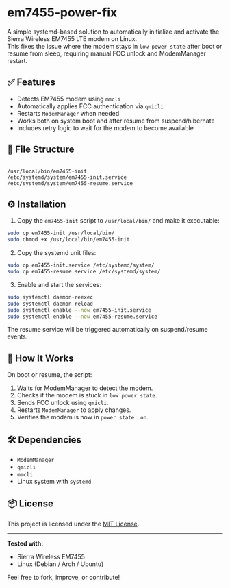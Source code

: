 # em7455-power-fix

A simple systemd-based solution to automatically initialize and activate the Sierra Wireless EM7455 LTE modem on Linux.  
This fixes the issue where the modem stays in `low power state` after boot or resume from sleep, requiring manual FCC unlock and ModemManager restart.

## ✅ Features

- Detects EM7455 modem using `mmcli`
- Automatically applies FCC authentication via `qmicli`
- Restarts `ModemManager` when needed
- Works both on system boot and after resume from suspend/hibernate
- Includes retry logic to wait for the modem to become available

## 📁 File Structure

```

/usr/local/bin/em7455-init
/etc/systemd/system/em7455-init.service
/etc/systemd/system/em7455-resume.service

````

## ⚙️ Installation

1. Copy the `em7455-init` script to `/usr/local/bin/` and make it executable:

```bash
sudo cp em7455-init /usr/local/bin/
sudo chmod +x /usr/local/bin/em7455-init
````

2. Copy the systemd unit files:

```bash
sudo cp em7455-init.service /etc/systemd/system/
sudo cp em7455-resume.service /etc/systemd/system/
```

3. Enable and start the services:

```bash
sudo systemctl daemon-reexec
sudo systemctl daemon-reload
sudo systemctl enable --now em7455-init.service
sudo systemctl enable --now em7455-resume.service
```

The resume service will be triggered automatically on suspend/resume events.

## 🧠 How It Works

On boot or resume, the script:

1. Waits for ModemManager to detect the modem.
2. Checks if the modem is stuck in `low power state`.
3. Sends FCC unlock using `qmicli`.
4. Restarts `ModemManager` to apply changes.
5. Verifies the modem is now in `power state: on`.

## 🛠 Dependencies

* `ModemManager`
* `qmicli`
* `mmcli`
* Linux system with `systemd`

## 📦 License

This project is licensed under the [MIT License](LICENSE).

---

**Tested with:**

* Sierra Wireless EM7455
* Linux (Debian / Arch / Ubuntu)

Feel free to fork, improve, or contribute!
